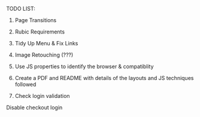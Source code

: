 TODO LIST:

1. Page Transitions
2. Rubic Requirements
3. Tidy Up Menu & Fix Links

6. Image Retouching (???)
8. Use JS properties to identify the browser & compatiblity
9. Create a PDF and README with details of the layouts and JS techniques followed
10. Check login validation

Disable
checkout
login
